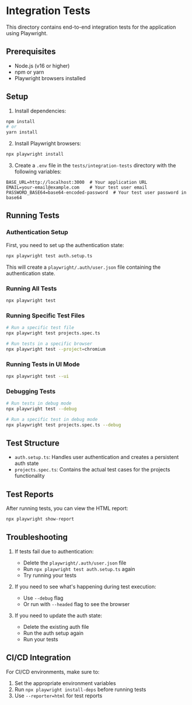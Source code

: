 # Integration Tests

This directory contains end-to-end integration tests for the application using Playwright.

## Prerequisites

- Node.js (v16 or higher)
- npm or yarn
- Playwright browsers installed

## Setup

1. Install dependencies:
```bash
npm install
# or
yarn install
```

2. Install Playwright browsers:
```bash
npx playwright install
```

3. Create a `.env` file in the `tests/integration-tests` directory with the following variables:
```env
BASE_URL=http://localhost:3000  # Your application URL
EMAIL=your-email@example.com    # Your test user email
PASSWORD_BASE64=base64-encoded-password  # Your test user password in base64
```

## Running Tests

### Authentication Setup

First, you need to set up the authentication state:

```bash
npx playwright test auth.setup.ts
```

This will create a `playwright/.auth/user.json` file containing the authentication state.

### Running All Tests

```bash
npx playwright test
```

### Running Specific Test Files

```bash
# Run a specific test file
npx playwright test projects.spec.ts

# Run tests in a specific browser
npx playwright test --project=chromium
```

### Running Tests in UI Mode

```bash
npx playwright test --ui
```

### Debugging Tests

```bash
# Run tests in debug mode
npx playwright test --debug

# Run a specific test in debug mode
npx playwright test projects.spec.ts --debug
```

## Test Structure

- `auth.setup.ts`: Handles user authentication and creates a persistent auth state
- `projects.spec.ts`: Contains the actual test cases for the projects functionality

## Test Reports

After running tests, you can view the HTML report:

```bash
npx playwright show-report
```

## Troubleshooting

1. If tests fail due to authentication:
   - Delete the `playwright/.auth/user.json` file
   - Run `npx playwright test auth.setup.ts` again
   - Try running your tests

2. If you need to see what's happening during test execution:
   - Use `--debug` flag
   - Or run with `--headed` flag to see the browser

3. If you need to update the auth state:
   - Delete the existing auth file
   - Run the auth setup again
   - Run your tests

## CI/CD Integration

For CI/CD environments, make sure to:
1. Set the appropriate environment variables
2. Run `npx playwright install-deps` before running tests
3. Use `--reporter=html` for test reports 